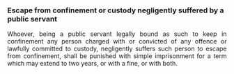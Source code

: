 ### Escape from confinement or custody negligently suffered by a public servant
<div style="text-align: justify">

Whoever, being a public servant legally bound as such to keep in confinement any person charged with or convicted of any offence or lawfully committed to custody, negligently suffers such person to escape from confinement, shall be punished with simple imprisonment for a term which may extend to two years, or with a fine, or with both.

</div>
